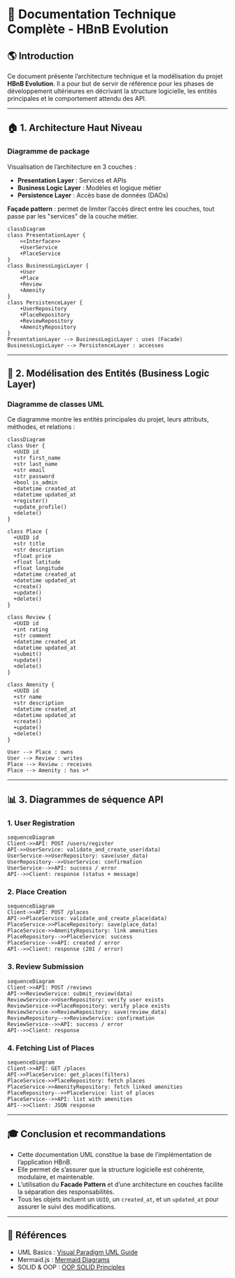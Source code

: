 # 📄 Documentation Technique Complète - HBnB Evolution

## 🌎 Introduction

Ce document présente l’architecture technique et la modélisation du projet **HBnB Evolution**. Il a pour but de servir de référence pour les phases de développement ultérieures en décrivant la structure logicielle, les entités principales et le comportement attendu des API.

---

## 🏠 1. Architecture Haut Niveau

### Diagramme de package

Visualisation de l’architecture en 3 couches :

* **Presentation Layer** : Services et APIs
* **Business Logic Layer** : Modèles et logique métier
* **Persistence Layer** : Accès base de données (DAOs)

**Façade pattern** : permet de limiter l’accès direct entre les couches, tout passe par les "services" de la couche métier.

```mermaid
classDiagram
class PresentationLayer {
    <<Interface>>
    +UserService
    +PlaceService
}
class BusinessLogicLayer {
    +User
    +Place
    +Review
    +Amenity
}
class PersistenceLayer {
    +UserRepository
    +PlaceRepository
    +ReviewRepository
    +AmenityRepository
}
PresentationLayer --> BusinessLogicLayer : uses (Facade)
BusinessLogicLayer --> PersistenceLayer : accesses
```

---

## 🔹 2. Modélisation des Entités (Business Logic Layer)

### Diagramme de classes UML

Ce diagramme montre les entités principales du projet, leurs attributs, méthodes, et relations :

```mermaid
classDiagram
class User {
  +UUID id
  +str first_name
  +str last_name
  +str email
  +str password
  +bool is_admin
  +datetime created_at
  +datetime updated_at
  +register()
  +update_profile()
  +delete()
}

class Place {
  +UUID id
  +str title
  +str description
  +float price
  +float latitude
  +float longitude
  +datetime created_at
  +datetime updated_at
  +create()
  +update()
  +delete()
}

class Review {
  +UUID id
  +int rating
  +str comment
  +datetime created_at
  +datetime updated_at
  +submit()
  +update()
  +delete()
}

class Amenity {
  +UUID id
  +str name
  +str description
  +datetime created_at
  +datetime updated_at
  +create()
  +update()
  +delete()
}

User --> Place : owns
User --> Review : writes
Place --> Review : receives
Place --> Amenity : has >*
```

---

## 📊 3. Diagrammes de séquence API

### 1. User Registration

```mermaid
sequenceDiagram
Client->>API: POST /users/register
API->>UserService: validate_and_create_user(data)
UserService->>UserRepository: save(user_data)
UserRepository-->>UserService: confirmation
UserService-->>API: success / error
API-->>Client: response (status + message)
```

### 2. Place Creation

```mermaid
sequenceDiagram
Client->>API: POST /places
API->>PlaceService: validate_and_create_place(data)
PlaceService->>PlaceRepository: save(place_data)
PlaceService->>AmenityRepository: link amenities
PlaceRepository-->>PlaceService: success
PlaceService-->>API: created / error
API-->>Client: response (201 / error)
```

### 3. Review Submission

```mermaid
sequenceDiagram
Client->>API: POST /reviews
API->>ReviewService: submit_review(data)
ReviewService->>UserRepository: verify user exists
ReviewService->>PlaceRepository: verify place exists
ReviewService->>ReviewRepository: save(review_data)
ReviewRepository-->>ReviewService: confirmation
ReviewService-->>API: success / error
API-->>Client: response
```

### 4. Fetching List of Places

```mermaid
sequenceDiagram
Client->>API: GET /places
API->>PlaceService: get_places(filters)
PlaceService->>PlaceRepository: fetch places
PlaceService->>AmenityRepository: fetch linked amenities
PlaceRepository-->>PlaceService: list of places
PlaceService-->>API: list with amenities
API-->>Client: JSON response
```

---

## 🎓 Conclusion et recommandations

* Cette documentation UML constitue la base de l’implémentation de l’application HBnB.
* Elle permet de s’assurer que la structure logicielle est cohérente, modulaire, et maintenable.
* L’utilisation du **Facade Pattern** et d’une architecture en couches facilite la séparation des responsabilités.
* Tous les objets incluent un `UUID`, un `created_at`, et un `updated_at` pour assurer le suivi des modifications.

---

## 📃 Références

* UML Basics : [Visual Paradigm UML Guide](https://www.visual-paradigm.com/guide/uml-unified-modeling-language/)
* Mermaid.js : [Mermaid Diagrams](https://mermaid.js.org)
* SOLID & OOP : [OOP SOLID Principles](https://medium.com/@joeclever/solid-principles-explained-in-plain-english-5dc5fbbbecc6)
